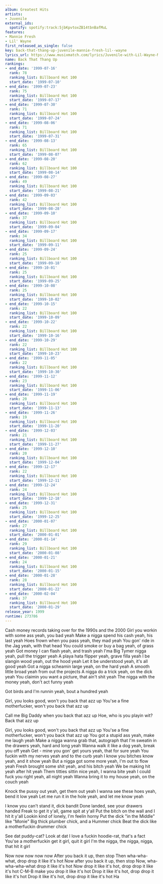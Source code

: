 ```yaml
---
album: Greatest Hits
artists:
- Juvenile
external_ids:
  spotify: spotify:track:5jbKpvtoxZB14tbnBafMuL
features:
- Mannie Fresh
- Lil' Wayne
first_released_as_single: false
key: back-that-thang-up-juvenile-mannie-fresh-lil--wayne
lyrics_url: https://www.musixmatch.com/lyrics/Juvenile-with-Lil-Wayne-Mannie-Fresh/Back-That-Thang-Up
name: Back That Thang Up
rankings:
- end_date: '1999-07-16'
  rank: 78
  ranking_list: Billboard Hot 100
  start_date: '1999-07-10'
- end_date: '1999-07-23'
  rank: 75
  ranking_list: Billboard Hot 100
  start_date: '1999-07-17'
- end_date: '1999-07-30'
  rank: 71
  ranking_list: Billboard Hot 100
  start_date: '1999-07-24'
- end_date: '1999-08-06'
  rank: 71
  ranking_list: Billboard Hot 100
  start_date: '1999-07-31'
- end_date: '1999-08-13'
  rank: 65
  ranking_list: Billboard Hot 100
  start_date: '1999-08-07'
- end_date: '1999-08-20'
  rank: 62
  ranking_list: Billboard Hot 100
  start_date: '1999-08-14'
- end_date: '1999-08-27'
  rank: 49
  ranking_list: Billboard Hot 100
  start_date: '1999-08-21'
- end_date: '1999-09-03'
  rank: 42
  ranking_list: Billboard Hot 100
  start_date: '1999-08-28'
- end_date: '1999-09-10'
  rank: 37
  ranking_list: Billboard Hot 100
  start_date: '1999-09-04'
- end_date: '1999-09-17'
  rank: 34
  ranking_list: Billboard Hot 100
  start_date: '1999-09-11'
- end_date: '1999-09-24'
  rank: 25
  ranking_list: Billboard Hot 100
  start_date: '1999-09-18'
- end_date: '1999-10-01'
  rank: 25
  ranking_list: Billboard Hot 100
  start_date: '1999-09-25'
- end_date: '1999-10-08'
  rank: 25
  ranking_list: Billboard Hot 100
  start_date: '1999-10-02'
- end_date: '1999-10-15'
  rank: 22
  ranking_list: Billboard Hot 100
  start_date: '1999-10-09'
- end_date: '1999-10-22'
  rank: 22
  ranking_list: Billboard Hot 100
  start_date: '1999-10-16'
- end_date: '1999-10-29'
  rank: 22
  ranking_list: Billboard Hot 100
  start_date: '1999-10-23'
- end_date: '1999-11-05'
  rank: 22
  ranking_list: Billboard Hot 100
  start_date: '1999-10-30'
- end_date: '1999-11-12'
  rank: 23
  ranking_list: Billboard Hot 100
  start_date: '1999-11-06'
- end_date: '1999-11-19'
  rank: 20
  ranking_list: Billboard Hot 100
  start_date: '1999-11-13'
- end_date: '1999-11-26'
  rank: 19
  ranking_list: Billboard Hot 100
  start_date: '1999-11-20'
- end_date: '1999-12-03'
  rank: 21
  ranking_list: Billboard Hot 100
  start_date: '1999-11-27'
- end_date: '1999-12-10'
  rank: 20
  ranking_list: Billboard Hot 100
  start_date: '1999-12-04'
- end_date: '1999-12-17'
  rank: 22
  ranking_list: Billboard Hot 100
  start_date: '1999-12-11'
- end_date: '1999-12-24'
  rank: 24
  ranking_list: Billboard Hot 100
  start_date: '1999-12-18'
- end_date: '1999-12-31'
  rank: 25
  ranking_list: Billboard Hot 100
  start_date: '1999-12-25'
- end_date: '2000-01-07'
  rank: 27
  ranking_list: Billboard Hot 100
  start_date: '2000-01-01'
- end_date: '2000-01-14'
  rank: 29
  ranking_list: Billboard Hot 100
  start_date: '2000-01-08'
- end_date: '2000-01-21'
  rank: 24
  ranking_list: Billboard Hot 100
  start_date: '2000-01-15'
- end_date: '2000-01-28'
  rank: 28
  ranking_list: Billboard Hot 100
  start_date: '2000-01-22'
- end_date: '2000-02-04'
  rank: 37
  ranking_list: Billboard Hot 100
  start_date: '2000-01-29'
release_year: 1999
runtime: 273786
---
```

Cash money records taking over for the 1990s and the 2000
Girl you workin with some ass yeah, you bad yeah
Make a nigga spend his cash yeah, his last yeah
Hoes frown when you pass yeah, they mad yeah
You gon' ride in the Jag yeah, with that head
You could smoke or buy a bag yeah, of grass yeah
Got money I can flash yeah, and trash yeah
I'ma Big Tymer nigga yeah, pull the trigger yeah
A playa hata flipper yeah, grave filla yeah
I be slangin wood yeah, out the hood yeah
Let it be understood yeah, it's all good yeah
Got a nigga scheamin large yeah, on the hard yeah
A smooth little broad yeah from out the projects
A nigga do a trick yeah, on the dick yeah
You claimin you want a picture, that ain't shit yeah
The nigga with the money yeah, don't act funny yeah

Got birds and I'm runnin yeah, bout a hundred yeah

Girl, you looks good, won't you back that azz up
You'se a fine motherfucker, won't you back that azz up

Call me Big Daddy when you back that azz up
Hoe, who is you playin wit? Back that azz up

Girl, you looks good, won't you back that azz up
You'se a fine motherfucker, won't you back that azz up
You got a stupid ass yeah, make me laugh yeah
Make a nigga wanna grab that, autograph that
I'm sweatin in the drawers yeah, hard and long yeah
Wanna walk it like a dog yeah, break you off yeah
Get - mine you gon' get yours yeah, that for sure yeah
You fuckin with my nerves yeah and to the curb yeah
I know you bitches know yeah, and it show yeah
But a nigga got some more yeah, I'm out to flow yeah
Fresh brought some shit yeah, and his bitch yeah
We be making hit yeah after hit yeah
Them titties sittin nice yeah, I wanna bite yeah
I could fuck you right yeah, all night yeah
Wanna bring it to my house yeah, on the couch yeah

Knock the pussy out yeah, get them out yeah
I wanna see these hoes yeah, bend it low yeah
Let me run it in the hole yeah, and let me know yeah

I know you can't stand it, dick bandit
Done landed, see your drawers handed
Freak to get it y'all, game spit at y'all
Put the bitch on the wall and I hit it y'all
Lookin kind of lonely, I'm feelin horny
Put the dick "in the Middle" like "Monie"
Big thick plumber chick, and a Hummer chick
Beat the dick like a motherfuckin drummer chick

See dat puddy-cat? Look at dat
I love a fuckin hoodie-rat, that's a fact
You'se a motherfuckin get it girl, quit it girl
I'm the nigga, the nigga, nigga, that hit it girl

Now now now now now
After you back it up, then stop
Then wha-wha-what, drop drop it like it's hot
Now after you back it up, then stop
Now, wha-wha-wha-what drop it like it's hot
Now drop it like it's hot, drop drop it like it's hot
C-M-B make you drop it like it's hot
Drop it like it's hot, drop drop it like it's hot
Drop it like it's hot, drop drop it like it's hot
Ha
